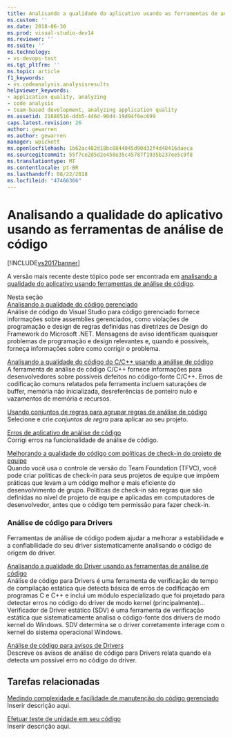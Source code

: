 ```yaml
---
title: Analisando a qualidade do aplicativo usando as ferramentas de análise de código | Microsoft Docs
ms.custom: ''
ms.date: 2018-06-30
ms.prod: visual-studio-dev14
ms.reviewer: ''
ms.suite: ''
ms.technology:
- vs-devops-test
ms.tgt_pltfrm: ''
ms.topic: article
f1_keywords:
- vs.codeanalysis.analysisresults
helpviewer_keywords:
- application quality, analyzing
- code analysis
- team-based development, analyzing application quality
ms.assetid: 21680516-ddb5-446d-90d4-19d94f6ec699
caps.latest.revision: 26
author: gewarren
ms.author: gewarren
manager: wpickett
ms.openlocfilehash: 1b62ac482d18bc8844045d90d32f4d48416daeca
ms.sourcegitcommit: 55f7ce2d5d2e458e35c45787f1935b237ee5c9f8
ms.translationtype: MT
ms.contentlocale: pt-BR
ms.lasthandoff: 08/22/2018
ms.locfileid: "47466366"
---
```

# <a name="analyzing-application-quality-by-using-code-analysis-tools"></a>Analisando a qualidade do aplicativo usando as ferramentas de análise de código
[!INCLUDE[vs2017banner](../includes/vs2017banner.md)]

A versão mais recente deste tópico pode ser encontrada em [analisando a qualidade do aplicativo usando ferramentas de análise de código](https://docs.microsoft.com/visualstudio/code-quality/analyzing-application-quality-by-using-code-analysis-tools).  
  
Nesta seção  
 [Analisando a qualidade do código gerenciado](../code-quality/analyzing-managed-code-quality-by-using-code-analysis.md)  
 Análise de código do Visual Studio para código gerenciado fornece informações sobre assemblies gerenciados, como violações de programação e design de regras definidas nas diretrizes de Design do Framework do Microsoft .NET. Mensagens de aviso identificam quaisquer problemas de programação e design relevantes e, quando é possíveis, forneça informações sobre como corrigir o problema.  
  
 [Analisando a qualidade do código do C/C++ usando a análise de código](../code-quality/analyzing-c-cpp-code-quality-by-using-code-analysis.md)  
 A ferramenta de análise de código C/C++ fornece informações para desenvolvedores sobre possíveis defeitos no código-fonte C/C++. Erros de codificação comuns relatados pela ferramenta incluem saturações de buffer, memória não inicializada, desreferências de ponteiro nulo e vazamentos de memória e recursos.  
  
 [Usando conjuntos de regras para agrupar regras de análise de código](../code-quality/using-rule-sets-to-group-code-analysis-rules.md)  
 Selecione e crie *conjuntos de regra* para aplicar ao seu projeto.  
  
 [Erros de aplicativo de análise de código](../code-quality/code-analysis-application-errors.md)  
 Corrigi erros na funcionalidade de análise de código.  
  
 [Melhorando a qualidade do código com políticas de check-in do projeto de equipe](../code-quality/enhancing-code-quality-with-team-project-check-in-policies.md)  
 Quando você usa o controle de versão do Team Foundation (TFVC), você pode criar políticas de check-in para seus projetos de equipe que impõem práticas que levam a um código melhor e mais eficiente do desenvolvimento de grupo. Políticas de check-in são regras que são definidas no nível de projeto de equipe e aplicadas em computadores de desenvolvedor, antes que o código tem permissão para fazer check-in.  
  
### <a name="code-analysis-for-drivers"></a>Análise de código para Drivers  
 Ferramentas de análise de código podem ajudar a melhorar a estabilidade e a confiabilidade do seu driver sistematicamente analisando o código de origem do driver.  
  
 [Analisando a qualidade do Driver usando as ferramentas de análise de código](http://go.microsoft.com/fwlink/?LinkId=227618)  
 Análise de código para Drivers é uma ferramenta de verificação de tempo de compilação estática que detecta básica de erros de codificação em programas C e C++ e inclui um módulo especializado que foi projetado para detectar erros no código do driver de modo kernel (principalmente)... Verificador de Driver estático (SDV) é uma ferramenta de verificação estática que sistematicamente analisa o código-fonte dos drivers de modo kernel do Windows. SDV determina se o driver corretamente interage com o kernel do sistema operacional Windows.  
  
 [Análise de código para avisos de Drivers](http://go.microsoft.com/fwlink/?LinkId=225920)  
 Descreve os avisos de análise de código para Drivers relata quando ela detecta um possível erro no código do driver.  
  
## <a name="related-tasks"></a>Tarefas relacionadas  
 [Medindo complexidade e facilidade de manutenção do código gerenciado](../code-quality/measuring-complexity-and-maintainability-of-managed-code.md)  
 Inserir descrição aqui.  
  
 [Efetuar teste de unidade em seu código](../test/unit-test-your-code.md)  
 Inserir descrição aqui.



